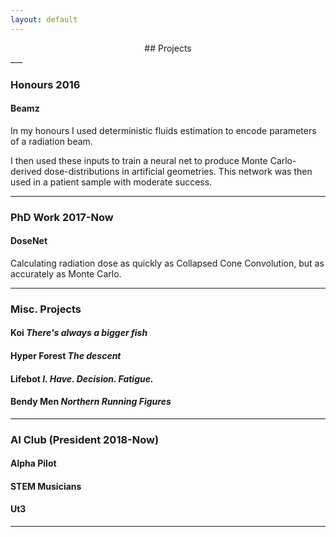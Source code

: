 ```yaml
---
layout: default
---
```


<center> ## Projects </center>
___

### Honours 2016

#### Beamz
In my honours I used deterministic fluids estimation to encode parameters of a radiation beam.

I then used these inputs to train a neural net to produce Monte Carlo-derived dose-distributions in artificial geometries.  This network was then used in a patient sample with moderate success.

___

### PhD Work 2017-Now

#### DoseNet
Calculating radiation dose as quickly as Collapsed Cone Convolution, but as accurately as Monte Carlo.

___

### Misc. Projects

#### **Koi** *There's always a bigger fish*

#### **Hyper Forest** *The descent*

#### **Lifebot** *I. Have. Decision. Fatigue.*

#### **Bendy Men** *Northern Running Figures*

___

### AI Club \(President 2018-Now)

#### Alpha Pilot

#### STEM Musicians

#### Ut3

___
